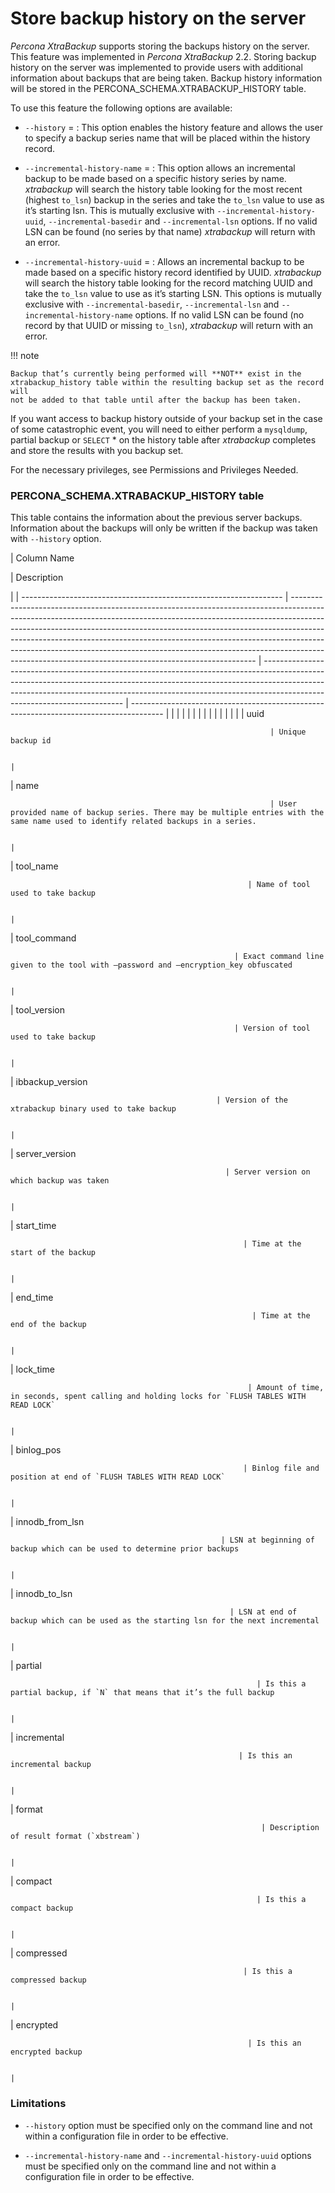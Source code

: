 # Store backup history on the server

*Percona XtraBackup* supports storing the backups history on the server. This
feature was implemented in *Percona XtraBackup* 2.2. Storing backup history on
the server was implemented to provide users with additional information about
backups that are being taken. Backup history information will be stored in the
PERCONA_SCHEMA.XTRABACKUP_HISTORY table.

To use this feature the following options are available:


* `--history` =<name> : This option enables the history
feature and allows the user to specify a backup series name that will be
placed within the history record.


* `--incremental-history-name` =<name> : This option allows an
incremental backup to be made based on a specific history series by
name. *xtrabackup* will search the history table looking for the most recent
(highest `to_lsn`) backup in the series and take the `to_lsn` value to use
as it’s starting lsn. This is mutually exclusive with
`--incremental-history-uuid`, `--incremental-basedir` and
`--incremental-lsn` options. If no valid LSN can be found
(no series by that name) *xtrabackup* will return with an error.


* `--incremental-history-uuid` =<uuid> : Allows an incremental backup to
be made based on a specific history record identified by UUID. *xtrabackup*
will search the history table looking for the record matching UUID and take
the `to_lsn` value to use as it’s starting LSN. This options is mutually
exclusive with `--incremental-basedir`, `--incremental-lsn`
and `--incremental-history-name` options. If no valid LSN can be found
(no record by that UUID or missing `to_lsn`), *xtrabackup* will return
with an error.

!!! note
   
    Backup that’s currently being performed will **NOT** exist in the
    xtrabackup_history table within the resulting backup set as the record will
    not be added to that table until after the backup has been taken.

If you want access to backup history outside of your backup set in the case of
some catastrophic event, you will need to either perform a `mysqldump`,
partial backup or `SELECT` \* on the history table after *xtrabackup*
completes and store the results with you backup set.

For the necessary privileges, see Permissions and Privileges Needed.

### PERCONA_SCHEMA.XTRABACKUP_HISTORY table

This table contains the information about the previous server
backups. Information about the backups will only be written if the backup was
taken with `--history` option.

| Column Name

 | Description

 |
| ----------------------------------------------------------------- | --------------------------------------------------------------------------------------------------------------------------------------------------------------------------------------------------------------------------------------------------------------------------------------------------------------------------------------------------------------------------------------------------------------------------------------------------------------------------- | ------------------------------------------------------------------------------------------------------------------------------------------------------------------------------------------------------------------------------------------------------------------------------------- | -------------------------------------------------------------------------------------- |  |  |  |  |  |  |  |  |  |  |  |  |  |
| uuid

                                                              | Unique backup id

                                                                                                                                                                                                                                                                                                                                                                                                                                                            |
| name

                                                              | User provided name of backup series. There may be multiple entries with the same name used to identify related backups in a series.

                                                                                                                                                                                                                                                                                                                                         |
| tool_name

                                                         | Name of tool used to take backup

                                                                                                                                                                                                                                                                                                                                                                                                                                            |
| tool_command

                                                      | Exact command line given to the tool with –password and –encryption_key obfuscated

                                                                                                                                                                                                                                                                                                                                                                                          |
| tool_version

                                                      | Version of tool used to take backup

                                                                                                                                                                                                                                                                                                                                                                                                                                         |
| ibbackup_version

                                                  | Version of the xtrabackup binary used to take backup

                                                                                                                                                                                                                                                                                                                                                                                                                        |
| server_version

                                                    | Server version on which backup was taken

                                                                                                                                                                                                                                                                                                                                                                                                                                    |
| start_time

                                                        | Time at the start of the backup

                                                                                                                                                                                                                                                                                                                                                                                                                                             |
| end_time

                                                          | Time at the end of the backup

                                                                                                                                                                                                                                                                                                                                                                                                                                               |
| lock_time

                                                         | Amount of time, in seconds, spent calling and holding locks for `FLUSH TABLES WITH READ LOCK`

                                                                                                                                                                                                                                                                                                                                                                                 |
| binlog_pos

                                                        | Binlog file and position at end of `FLUSH TABLES WITH READ LOCK`

                                                                                                                                                                                                                                                                                                                                                                                                              |
| innodb_from_lsn

                                                   | LSN at beginning of backup which can be used to determine prior backups

                                                                                                                                                                                                                                                                                                                                                                                                     |
| innodb_to_lsn

                                                     | LSN at end of backup which can be used as the starting lsn for the next incremental

                                                                                                                                                                                                                                                                                                                                                                                         |
| partial

                                                           | Is this a partial backup, if `N` that means that it’s the full backup

                                                                                                                                                                                                                                                                                                                                                                                                         |
| incremental

                                                       | Is this an incremental backup

                                                                                                                                                                                                                                                                                                                                                                                                                                               |
| format

                                                            | Description of result format (`xbstream`)

                                                                                                                                                                                                                                                                                                                                                                                                                                     |
| compact

                                                           | Is this a compact backup

                                                                                                                                                                                                                                                                                                                                                                                                                                                    |
| compressed

                                                        | Is this a compressed backup

                                                                                                                                                                                                                                                                                                                                                                                                                                                 |
| encrypted

                                                         | Is this an encrypted backup

                                                                                                                                                                                                                                                                                                                                                                                                                                                 |
### Limitations


* `--history` option must be specified only on the command
line and not within a configuration file in order to be effective.


* `--incremental-history-name` and `--incremental-history-uuid`
options must be specified only on the command line and not within
a configuration file in order to be effective.
